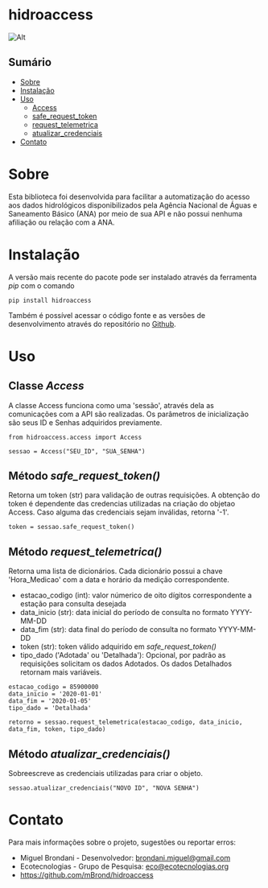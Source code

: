 # hidroaccess

![Alt](docs/images/ecotec.png "Identidade visual do grupo de pesquisa Ecotecnologias")
## Sumário
- [Sobre](#sobre)
- [Instalação](#instalação)
- [Uso](#uso)
    - [Access](#classe-access)
    - [safe_request_token](#método-safe_request_token)
    - [request_telemetrica](#método-request_telemetrica)
    - [atualizar_credenciais](#método-atualizar_credenciais-confirmar-código)
- [Contato](#contato)

# Sobre 
Esta biblioteca foi desenvolvida para facilitar a automatização do acesso aos dados hidrológicos disponibilizados pela Agência Nacional de Águas e Saneamento Básico (ANA) por meio de sua API e não possui nenhuma afiliação ou relação com a ANA.

# Instalação
A versão mais recente do pacote pode ser instalado através da ferramenta *pip* com o comando

```
pip install hidroaccess
```
Também é possível acessar o código fonte e as versões de desenvolvimento através do repositório no [Github](https://github.com/mBrond/hidroaccess).

# Uso
## Classe *Access*
A classe Access funciona como uma 'sessão', através dela as comunicações com a API são realizadas. Os parâmetros de inicialização são seus ID e Senhas adquiridos previamente.
```
from hidroaccess.access import Access

sessao = Access("SEU_ID", "SUA_SENHA")
```

## Método *safe_request_token()*
Retorna um token (str) para validação de outras requisições. A obtenção do token é dependente das credencias utilizadas na criação do objetao Access. Caso alguma das credenciais sejam inválidas, retorna '-1'.
```
token = sessao.safe_request_token()
```
## Método *request_telemetrica()*
Retorna uma lista de dicionários. Cada dicionário possui a chave 'Hora_Medicao' com a data e horário da medição correspondente.

- estacao_codigo (int): valor númerico de oito dígitos correspondente a estação para consulta desejada
- data_inicio (str): data inicial do período de consulta no formato YYYY-MM-DD
- data_fim (str): data final do período de consulta no formato YYYY-MM-DD
- token (str): token válido adquirido em *safe_request_token()* 
- tipo_dado ('Adotada' ou 'Detalhada'): Opcional, por padrão as requisições solicitam os dados Adotados. Os dados Detalhados retornam mais variáveis. 

```
estacao_codigo = 85900000
data_inicio = '2020-01-01'
data_fim = '2020-01-05'
tipo_dado = 'Detalhada'

retorno = sessao.request_telemetrica(estacao_codigo, data_inicio, data_fim, token, tipo_dado)
```

## Método *atualizar_credenciais()*
Sobreescreve as credenciais utilizadas para criar o objeto.
```
sessao.atualizar_credenciais("NOVO ID", "NOVA SENHA")
```

# Contato
Para mais informações sobre o projeto, sugestões ou reportar erros:
- Miguel Brondani - Desenvolvedor: brondani.miguel@gmail.com
- Ecotecnologias - Grupo de Pesquisa: eco@ecotecnologias.org
- https://github.com/mBrond/hidroaccess